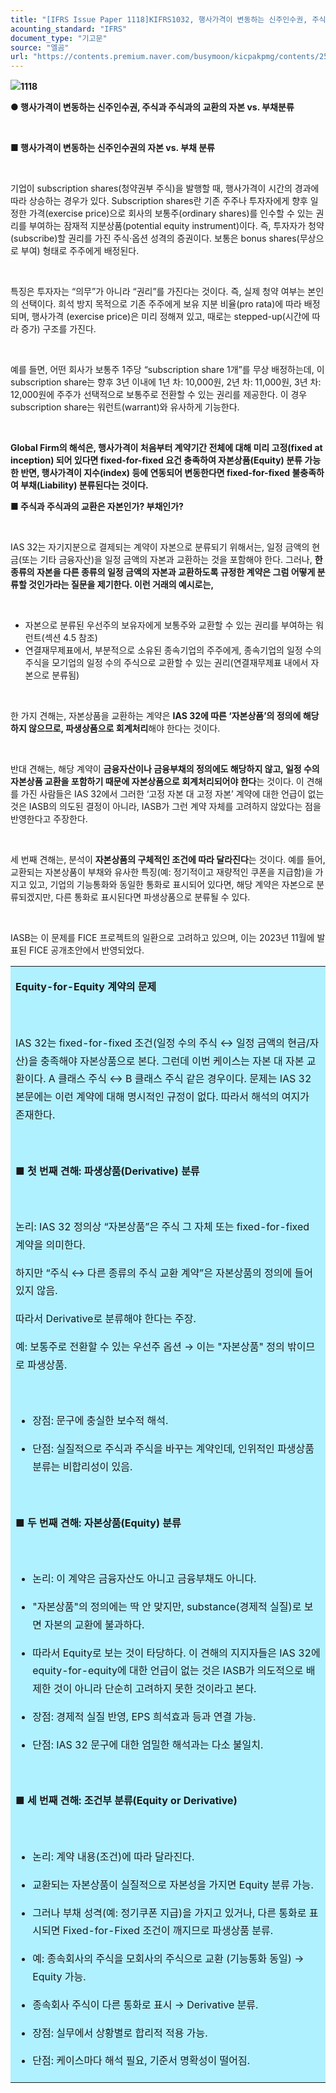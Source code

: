 ```yaml
---
title: "[IFRS Issue Paper 1118]KIFRS1032, 행사가격이 변동하는 신주인수권, 주식과 주식과의 교환의 자본 vs. 부채분류"
acounting_standard: "IFRS"
document_type: "기고문"
source: "엘곰"
url: "https://contents.premium.naver.com/busymoon/kicpakpmg/contents/250909143851137ee"
---
```

![](https://n2.news.naver.com/l.gif?type=content)**1118**

**● 행사가격이 변동하는 신주인수권, 주식과 주식과의 교환의 자본 vs. 부채분류**

**​**

**■ 행사가격이 변동하는 신주인수권의 자본 vs. 부채 분류**

**​**

기업이 subscription shares(청약권부 주식)을 발행할 때, 행사가격이 시간의 경과에 따라 상승하는 경우가 있다. Subscription shares란 기존 주주나 투자자에게 향후 일정한 가격(exercise price)으로 회사의 보통주(ordinary shares)를 인수할 수 있는 권리를 부여하는 잠재적 지분상품(potential equity instrument)이다. 즉, 투자자가 청약(subscribe)할 권리를 가진 주식·옵션 성격의 증권이다. 보통은 bonus shares(무상으로 부여) 형태로 주주에게 배정된다.

​

특징은 투자자는 “의무”가 아니라 “권리”를 가진다는 것이다. 즉, 실제 청약 여부는 본인의 선택이다. 희석 방지 목적으로 기존 주주에게 보유 지분 비율(pro rata)에 따라 배정되며, 행사가격 (exercise price)은 미리 정해져 있고, 때로는 stepped-up(시간에 따라 증가) 구조를 가진다.

​

예를 들면, 어떤 회사가 보통주 1주당 “subscription share 1개”를 무상 배정하는데, 이 subscription share는 향후 3년 이내에 1년 차: 10,000원, 2년 차: 11,000원, 3년 차: 12,000원에 주주가 선택적으로 보통주로 전환할 수 있는 권리를 제공한다. 이 경우 subscription share는 워런트(warrant)와 유사하게 기능한다.

​

**Global Firm의 해석은, 행사가격이 처음부터 계약기간 전체에 대해 미리 고정(fixed at inception) 되어 있다면 fixed-for-fixed 요건 충족하여 자본상품(Equity) 분류 가능한 반면, 행사가격이 지수(index) 등에 연동되어 변동한다면 fixed-for-fixed 불충족하여 부채(Liability) 분류된다는 것이다.**

**■ 주식과 주식과의 교환은 자본인가? 부채인가?**

**​**

IAS 32는 자기지분으로 결제되는 계약이 자본으로 분류되기 위해서는, 일정 금액의 현금(또는 기타 금융자산)을 일정 금액의 자본과 교환하는 것을 포함해야 한다. 그러나, **한 종류의 자본을 다른 종류의 일정 금액의 자본과 교환하도록 규정한 계약은 그럼 어떻게 분류할 것인가라는 질문을 제기한다. 이런 거래의 예시로는,**

**​**

- 자본으로 분류된 우선주의 보유자에게 보통주와 교환할 수 있는 권리를 부여하는 워런트(섹션 4.5 참조)
- 연결재무제표에서, 부분적으로 소유된 종속기업의 주주에게, 종속기업의 일정 수의 주식을 모기업의 일정 수의 주식으로 교환할 수 있는 권리(연결재무제표 내에서 자본으로 분류됨)

​

한 가지 견해는, 자본상품을 교환하는 계약은 **IAS 32에 따른 ‘자본상품’의 정의에 해당하지 않으므로, 파생상품으로 회계처리**해야 한다는 것이다.

​

반대 견해는, 해당 계약이 **금융자산이나 금융부채의 정의에도 해당하지 않고, 일정 수의 자본상품 교환을 포함하기 때문에 자본상품으로 회계처리되어야 한다**는 것이다. 이 견해를 가진 사람들은 IAS 32에서 그러한 ‘고정 자본 대 고정 자본’ 계약에 대한 언급이 없는 것은 IASB의 의도된 결정이 아니라, IASB가 그런 계약 자체를 고려하지 않았다는 점을 반영한다고 주장한다.

​

세 번째 견해는, 분석이 **자본상품의 구체적인 조건에 따라 달라진다**는 것이다. 예를 들어, 교환되는 자본상품이 부채와 유사한 특징(예: 정기적이고 재량적인 쿠폰을 지급함)을 가지고 있고, 기업의 기능통화와 동일한 통화로 표시되어 있다면, 해당 계약은 자본으로 분류되겠지만, 다른 통화로 표시된다면 파생상품으로 분류될 수 있다.

​

IASB는 이 문제를 FICE 프로젝트의 일환으로 고려하고 있으며, 이는 2023년 11월에 발표된 FICE 공개초안에서 반영되었다.

<table style=""><tbody><tr><td colspan="3" rowspan="1" style="width: 99.99%; height: 129.0px;  background-color: #b0f1ff;"><div><p style="line-height:1.8;"><span style=""><b>Equity-for-Equity 계약의 문제</b></span></p><p style="line-height:1.8;"><span style=""><b>​</b></span></p><p style="line-height:1.8;"><span style="">IAS 32는 fixed-for-fixed 조건(일정 수의 주식 ↔ 일정 금액의 현금/자산)을 충족해야 자본상품으로 본다. 그런데 이번 케이스는 자본 대 자본 교환이다. A 클래스 주식 ↔ B 클래스 주식 같은 경우이다. 문제는 IAS 32 본문에는 이런 계약에 대해 명시적인 규정이 없다. 따라서 해석의 여지가 존재한다.</span></p><p style="line-height:1.8;"><span style="">​</span></p><p style="line-height:1.8;"><span style=""><b>■ 첫 번째 견해: 파생상품(Derivative) 분류</b></span></p><p style="line-height:1.8;"><span style="">​</span></p><p style="line-height:1.8;"><span style="">논리: IAS 32 정의상 “자본상품”은 </span><span style="">주식 그 자체</span><span style=""> 또는 </span><span style="">fixed-for-fixed 계약</span><span style="">을 의미한다.</span></p><p style="line-height:1.8;"><span style="">하지만 “주식 ↔ 다른 종류의 주식 교환 계약”은 자본상품의 정의에 들어 있지 않음.</span></p><p style="line-height:1.8;"><span style="">따라서 </span><span style="">Derivative</span><span style="">로 분류해야 한다는 주장.</span></p><p style="line-height:1.8;"><span style="">예: 보통주로 전환할 수 있는 우선주 옵션 → 이는 "자본상품" 정의 밖이므로 파생상품.</span></p><p style="line-height:1.8;"><span style="">​</span></p><ul><li><p style="line-height:1.8;"><span style="">장점: 문구에 충실한 보수적 해석.</span></p></li><li><p style="line-height:1.8;"><span style="">단점: 실질적으로 주식과 주식을 바꾸는 계약인데, 인위적인 파생상품 분류는 비합리성이 있음.</span></p></li></ul><p style="line-height:1.8;"><span style="">​</span></p><p style="line-height:1.8;"><span style=""><b>■ 두 번째 견해: 자본상품(Equity) 분류</b></span></p><p style="line-height:1.8;"><span style=""><b>​</b></span></p><ul><li><p style="line-height:1.8;"><span style="">논리: 이 계약은 금융자산도 아니고 금융부채도 아니다.</span></p></li><li><p style="line-height:1.8;"><span style="">"자본상품"의 정의에는 딱 안 맞지만, substance(경제적 실질)로 보면 자본의 교환에 불과하다.</span></p></li><li><p style="line-height:1.8;"><span style="">따라서 Equity로 보는 것이 타당하다. 이 견해의 지지자들은 IAS 32에 equity-for-equity에 대한 언급이 없는 것은 IASB가 의도적으로 배제한 것이 아니라 단순히 고려하지 못한 것이라고 본다.</span></p></li><li><p style="line-height:1.8;"><span style="">장점: 경제적 실질 반영, EPS 희석효과 등과 연결 가능.</span></p></li><li><p style="line-height:1.8;"><span style="">단점: IAS 32 문구에 대한 엄밀한 해석과는 다소 불일치.</span></p></li></ul><p style="line-height:1.8;"><span style="">​</span></p><p style="line-height:1.8;"><span style=""><b>■ 세 번째 견해: 조건부 분류(Equity or Derivative)</b></span></p><p style="line-height:1.8;"><span style="">​</span></p><ul><li><p style="line-height:1.8;"><span style="">논리: 계약 내용(조건)에 따라 달라진다.</span></p></li><li><p style="line-height:1.8;"><span style="">교환되는 자본상품이 </span><span style="">실질적으로 자본성</span><span style="">을 가지면 Equity 분류 가능.</span></p></li><li><p style="line-height:1.8;"><span style="">그러나 부채 성격(예: 정기쿠폰 지급)을 가지고 있거나, 다른 통화로 표시되면 Fixed-for-Fixed 조건이 깨지므로 파생상품 분류.</span></p></li><li><p style="line-height:1.8;"><span style="">예: 종속회사의 주식을 모회사의 주식으로 교환 (기능통화 동일) → Equity 가능.</span></p></li><li><p style="line-height:1.8;"><span style="">종속회사 주식이 다른 통화로 표시 → Derivative 분류.</span></p></li><li><p style="line-height:1.8;"><span style="">장점: 실무에서 상황별로 합리적 적용 가능.</span></p></li><li><p style="line-height:1.8;"><span style="">단점: 케이스마다 해석 필요, 기준서 명확성이 떨어짐.</span></p></li></ul></div></td></tr></tbody></table>

​

​